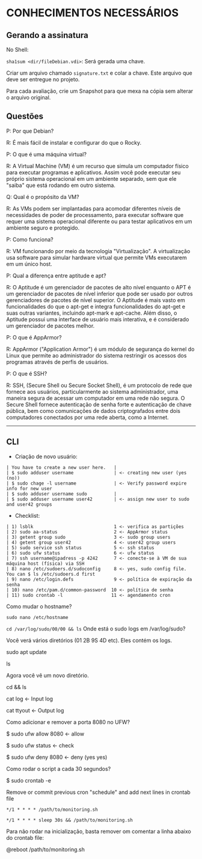 # CONHECIMENTOS NECESSÁRIOS

## Gerando a assinatura

No Shell:

`sha1sum <dir/fileDebian.vdi>`: Será gerada uma chave.

Criar um arquivo chamado `signature.txt` e colar a chave. Este arquivo que deve ser entregue no projeto.

Para cada avaliação, crie um Snapshot para que mexa na cópia sem alterar o arquivo original.


## Questões

P: Por que Debian?

R: É mais fácil de instalar e configurar do que o Rocky.



P: O que é uma máquina virtual?

R: A Virtual Machine (VM) é um recurso que simula um computador físico para executar programas e aplicativos. Assim você pode executar seu próprio sistema operacional em um  ambiente separado, sem que ele "saiba" que está rodando em outro sistema.



Q: Qual é o propósito da VM?

R: As VMs podem ser implantadas para acomodar diferentes níveis de necessidades de poder de processamento, para executar software que requer uma sistema operacional diferente ou para testar aplicativos em um ambiente seguro e protegido.



P: Como funciona?

R: VM funcionando por meio da tecnologia "Virtualização". A virtualização usa software para simular hardware virtual que permite VMs executarem em um único host.



P: Qual a diferença entre aptitude e apt?

R: O Aptitude é um gerenciador de pacotes de alto nível enquanto o APT é um gerenciador de pacotes de nível inferior que pode ser usado por outros gerenciadores de pacotes de nível superior. O Aptitude é mais vasto em funcionalidades do que o apt-get e integra funcionalidades do apt-get e suas outras variantes, incluindo apt-mark e apt-cache. Além disso, o Aptitude possui uma interface de usuário mais interativa, e é considerado um gerenciador de pacotes melhor.



P: O que é AppArmor?

R: AppArmor ("Application Armor") é um módulo de segurança do kernel do Linux que permite ao administrador do sistema restringir os acessos dos programas através de perfis de usuários.



P: O que é SSH?

R: SSH, (Secure Shell ou Secure Socket Shell), é um protocolo de rede que fornece aos usuários, particularmente ao sistema administrador, uma maneira segura de acessar um computador em uma rede não segura. O Secure Shell fornece autenticação de senha forte e autenticação de chave pública, bem como comunicações de dados criptografados entre dois computadores conectados por uma rede aberta, como a Internet.



---

## CLI

- Criação de novo usuário:

```
| You have to create a new user here.   |
| $ sudo adduser username               | <- creating new user (yes (no))
| $ sudo chage -l username              | <- Verify password expire info for new user
| $ sudo adduser username sudo          |
| $ sudo adduser username user42        | <- assign new user to sudo and user42 groups
```

- Checklist:

```
| 1) lsblk                              1 <- verifica as partições
| 2) sudo aa-status                     2 <- AppArmor status
| 3) getent group sudo                  3 <- sudo group users
| 4) getent group user42                4 <- user42 group users
| 5) sudo service ssh status            5 <- ssh status
| 6) sudo ufw status                    6 <- ufw status
| 7) ssh username@ipadress -p 4242      7 <- conecte-se à VM de sua máquina host (física) via SSH
| 8) nano /etc/sudoers.d/sudoconfig     8 <- yes, sudo config file. You can $ ls /etc/sudoers.d first
| 9) nano /etc/login.defs               9 <- política de expiração da senha
| 10) nano /etc/pam.d/common-password  10 <- política de senha
| 11) sudo crontab -l                  11 <- agendamento cron
```

Como mudar o hostname?

`sudo nano /etc/hostname`



`cd /var/log/sudo/00/00 && ls`       Onde está o sudo logs em /var/log/sudo?

Você verá vários diretórios (01 2B 9S 4D etc). Eles contém os logs.

sudo apt update

ls

Agora você vê um novo diretório.

cd <nameofnewdirectory> && ls
  
cat log                               <- Input log
                                         
cat ttyout                            <- Output log
  

Como adicionar e remover a porta 8080 no UFW?
  
$ sudo ufw allow 8080                 <- allow
                                         
$ sudo ufw status                     <- check
  
$ sudo ufw deny 8080                  <- deny (yes yes)

Como rodar o script a cada 30 segundos?
                                         
$ sudo crontab -e
                                         
Remove or commit previous cron "schedule" and add next lines in crontab file

`*/1 * * * * /path/to/monitoring.sh`
                                        
`*/1 * * * * sleep 30s && /path/to/monitoring.sh`

Para não rodar na inicialização, basta remover om comentar a linha abaixo do crontab file:

@reboot /path/to/monitoring.sh
